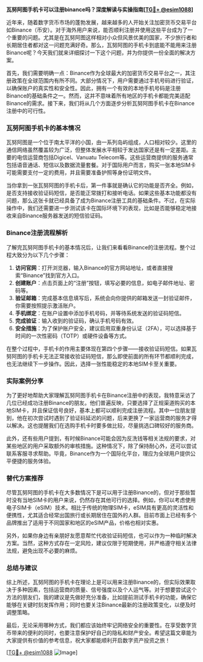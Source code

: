 **瓦努阿图手机卡可以注册binance吗？深度解读与实操指南[[TG💪+ @esim1088](https://t.me/s/esim1088)]**

近年来，随着数字货币市场的蓬勃发展，越来越多的人开始关注加密货币交易平台如Binance（币安）。对于海外用户来说，能否顺利注册并使用这些平台成为了一个重要的问题。尤其是在瓦努阿图这样相对小众但风景优美的国家，不少旅行者和长期居住者都对这一问题充满好奇。那么，瓦努阿图的手机卡到底能不能用来注册Binance呢？今天我们就来详细探讨一下这个问题，并为你提供一份全面的解决方案。

首先，我们需要明确一点：Binance作为全球最大的加密货币交易平台之一，其注册政策在全球范围内有所不同。大部分情况下，用户需要通过手机号码进行验证，以确保账户的真实性和安全性。因此，拥有一个有效的本地手机号码是注册Binance的基础条件之一。然而，这并不意味着所有地区的手机卡都能完美适配Binance的需求。接下来，我们将从几个方面逐步分析瓦努阿图手机卡在Binance注册中的可行性。

### 瓦努阿图手机卡的基本情况

瓦努阿图是一个位于南太平洋的小国，由一系列岛屿组成，人口相对较少。这里的通信网络虽然覆盖较为广泛，但整体发展水平相较于发达国家还是有一定差距。主要的电信运营商包括Digicel、Vanuatu Telecom等。这些运营商提供的服务通常包括语音通话、短信以及数据流量套餐。对于国际用户而言，购买一张本地SIM卡可能需要支付一定的费用，并且需要准备护照等身份证明文件。

当你拿到一张瓦努阿图的手机卡后，第一件事就是确认它的功能是否齐全。例如，是否支持接收验证码短信，是否能正常拨打和接听电话。如果这些基本功能都没有问题，那么这张卡就已经具备了成为Binance注册工具的基础条件。不过，在实际操作中，我们还需要进一步测试该卡在国际环境下的表现，比如是否能够稳定地接收来自Binance服务器发送的短信验证码。

### Binance注册流程解析

了解完瓦努阿图手机卡的基本情况后，让我们来看看Binance的注册流程。整个过程大致分为以下几个步骤：

1. **访问官网**：打开浏览器，输入Binance的官方网站地址，或者直接搜索“Binance”找到官方入口。
2. **创建账户**：点击页面上的“注册”按钮，填写必要的信息，如电子邮件地址、密码等。
3. **验证邮箱**：完成基本信息填写后，系统会向你提供的邮箱发送一封验证邮件，你需要按照提示激活账户。
4. **手机绑定**：在账户设置中添加手机号码，并等待系统发送的验证码短信。
5. **完成验证**：输入收到的验证码，确认手机号码有效。
6. **安全措施**：为了保护账户安全，建议启用双重身份认证（2FA），可以选择基于时间的一次性密码（TOTP）或硬件设备等方式。

在整个过程中，手机卡的作用主要体现在第四个步骤——接收验证码短信。如果瓦努阿图的手机卡无法正常接收验证码短信，那么即使前面的所有环节都顺利完成，也无法继续下一步操作。因此，选择一张性能稳定的本地SIM卡至关重要。

### 实际案例分享

为了更好地帮助大家理解瓦努阿图手机卡在Binance注册中的表现，我特意采访了几位已经成功注册Binance的朋友。他们普遍反映，只要选择了正规渠道购买的本地SIM卡，并且保证信号良好，基本上都可以顺利完成注册流程。其中一位朋友提到，他在初次尝试时遇到了验证码延迟的问题，后来更换了一家运营商的服务才得以解决。这也提醒我们在选购手机卡时要多做比较，尽量挑选口碑较好的服务商。

此外，还有些用户提到，有时候Binance可能会因为反洗钱等相关法规的要求，对某些地区的用户采取额外的审核措施。这种情况下，除了保持耐心外，还可以尝试联系客服寻求帮助。毕竟，Binance作为一个国际化平台，理应为全球用户提供公平便捷的服务体验。

### 替代方案推荐

尽管瓦努阿图的手机卡在大多数情况下是可以用于注册Binance的，但对于那些暂时没有当地SIM卡的用户来说，仍然存在其他可行的选择。例如，你可以考虑使用电子SIM卡（eSIM）技术。相比于传统的物理SIM卡，eSIM具有更高的灵活性和便携性，尤其适合经常出国旅行或长期居住在国外的人群。目前市面上已经有多个品牌推出了适用于不同国家和地区的eSIM产品，价格也相对实惠。

另外，如果你身边有亲朋好友愿意帮忙代收验证码短信，也可以作为一种临时解决方案。当然，这种方式存在一定风险，建议仅限于短期使用，并严格遵守相关法律法规，避免出现不必要的麻烦。

### 总结与建议

综上所述，瓦努阿图的手机卡在理论上是可以用来注册Binance的，但实际效果取决于多种因素，包括运营商的质量、信号强度以及个人运气等。对于想要尝试这个方法的朋友们，我的建议是先做好充分准备，比如提前测试手机卡的功能，确保它能够在关键时刻发挥作用；同时也要关注Binance最新的注册政策变化，以便及时调整策略。

最后，无论采用哪种方式，我们都应该始终牢记网络安全的重要性。在享受数字货币带来的便利的同时，也要注意保护好自己的隐私和财产安全。希望这篇文章能为大家提供有价值的参考信息，祝大家都能顺利开启数字资产投资之旅！

[[TG💪+ @esim1088](https://t.me/s/esim1088) ![Image](https://i.postimg.cc/4NQfJmqS/Snipaste-2025-05-13-00-14-12.png)]